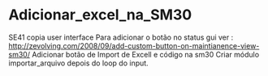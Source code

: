 # Adicionar_excel_na_SM30
SE41 copia user interface
Para adicionar o botão no status gui ver : http://zevolving.com/2008/09/add-custom-button-on-maintianence-view-sm30/
Adicionar botão de Import de Excell e código na sm30
Criar módulo importar_arquivo depois do loop do input.

